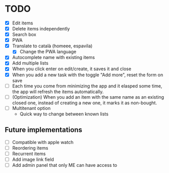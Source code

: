 # TODO

- [x] Edit items
- [x] Delete items independently
- [x] Search box
- [x] PWA
- [x] Translate to català (homeee, espavila)
  - [x] Change the PWA language
- [x] Autocomplete name with existing items
- [x] Add multiple lists
- [x] When you click enter on edit/create, it saves it and close
- [x] When you add a new task with the toggle "Add more", reset the form on save
- [ ] Each time you come from minimizing the app and it elasped some time, the app will refresh the items automatically.
- [ ] (Optimization) When you add an item with the same name as an existing closed one, instead of creating a new one, it marks it as non-bought.
- [ ] Multitenant option
  - Quick way to change between known lists

## Future implementations

- [ ] Compatible with apple watch
- [ ] Reordering items
- [ ] Recurrent items
- [ ] Add image link field
- [ ] Add admin panel that only ME can have access to
